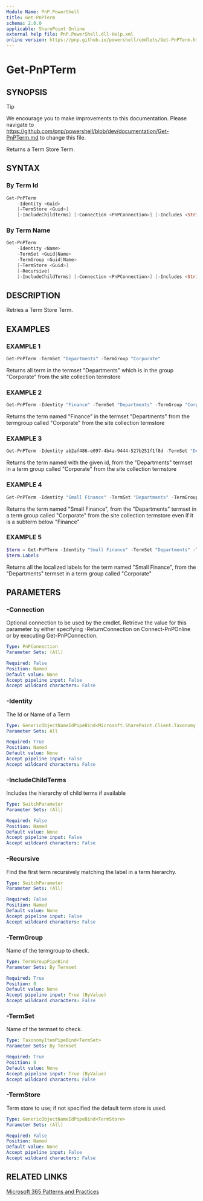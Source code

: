 ```yaml
---
Module Name: PnP.PowerShell
title: Get-PnPTerm
schema: 2.0.0
applicable: SharePoint Online
external help file: PnP.PowerShell.dll-Help.xml
online version: https://pnp.github.io/powershell/cmdlets/Get-PnPTerm.html
---
```

 
# Get-PnPTerm

## SYNOPSIS

> [!TIP]
> We encourage you to make improvements to this documentation. Please navigate to https://github.com/pnp/powershell/blob/dev/documentation/Get-PnPTerm.md to change this file.

Returns a Term Store Term.

## SYNTAX

### By Term Id
```powershell
Get-PnPTerm
    -Identity <Guid>
    [-TermStore <Guid>]
    [-IncludeChildTerms] [-Connection <PnPConnection>] [-Includes <String[]>] [<CommonParameters>]
```

### By Term Name
```powershell
Get-PnPTerm
    -Identity <Name>
    -TermSet <Guid|Name>
    -TermGroup <Guid|Name>
    [-TermStore <Guid>]
    [-Recursive] 
    [-IncludeChildTerms] [-Connection <PnPConnection>] [-Includes <String[]>] [<CommonParameters>]
```

## DESCRIPTION

Retries a Term Store Term.
## EXAMPLES

### EXAMPLE 1
```powershell
Get-PnPTerm -TermSet "Departments" -TermGroup "Corporate"
```

Returns all term in the termset "Departments" which is in the group "Corporate" from the site collection termstore

### EXAMPLE 2
```powershell
Get-PnPTerm -Identity "Finance" -TermSet "Departments" -TermGroup "Corporate"
```

Returns the term named "Finance" in the termset "Departments" from the termgroup called "Corporate" from the site collection termstore

### EXAMPLE 3
```powershell
Get-PnPTerm -Identity ab2af486-e097-4b4a-9444-527b251f1f8d -TermSet "Departments" -TermGroup "Corporate"
```

Returns the term named with the given id, from the "Departments" termset in a term group called "Corporate" from the site collection termstore

### EXAMPLE 4
```powershell
Get-PnPTerm -Identity "Small Finance" -TermSet "Departments" -TermGroup "Corporate" -Recursive
```

Returns the term named "Small Finance", from the "Departments" termset in a term group called "Corporate" from the site collection termstore even if it is a subterm below "Finance"

### EXAMPLE 5
```powershell
$term = Get-PnPTerm -Identity "Small Finance" -TermSet "Departments" -TermGroup "Corporate" -Include Labels
$term.Labels
```

Returns all the localized labels for the term named "Small Finance", from the "Departments" termset in a term group called "Corporate"

## PARAMETERS

### -Connection
Optional connection to be used by the cmdlet. Retrieve the value for this parameter by either specifying -ReturnConnection on Connect-PnPOnline or by executing Get-PnPConnection.

```yaml
Type: PnPConnection
Parameter Sets: (All)

Required: False
Position: Named
Default value: None
Accept pipeline input: False
Accept wildcard characters: False
```

### -Identity
The Id or Name of a Term

```yaml
Type: GenericObjectNameIdPipeBind<Microsoft.SharePoint.Client.Taxonomy.Term>
Parameter Sets: All

Required: True
Position: Named
Default value: None
Accept pipeline input: False
Accept wildcard characters: False
```

### -IncludeChildTerms
Includes the hierarchy of child terms if available

```yaml
Type: SwitchParameter
Parameter Sets: (All)

Required: False
Position: Named
Default value: None
Accept pipeline input: False
Accept wildcard characters: False
```

### -Recursive
Find the first term recursively matching the label in a term hierarchy.

```yaml
Type: SwitchParameter
Parameter Sets: (All)

Required: False
Position: Named
Default value: None
Accept pipeline input: False
Accept wildcard characters: False
```

### -TermGroup
Name of the termgroup to check.

```yaml
Type: TermGroupPipeBind
Parameter Sets: By Termset

Required: True
Position: 0
Default value: None
Accept pipeline input: True (ByValue)
Accept wildcard characters: False
```

### -TermSet
Name of the termset to check.

```yaml
Type: TaxonomyItemPipeBind<TermSet>
Parameter Sets: By Termset

Required: True
Position: 0
Default value: None
Accept pipeline input: True (ByValue)
Accept wildcard characters: False
```

### -TermStore
Term store to use; if not specified the default term store is used.

```yaml
Type: GenericObjectNameIdPipeBind<TermStore>
Parameter Sets: (All)

Required: False
Position: Named
Default value: None
Accept pipeline input: False
Accept wildcard characters: False
```

## RELATED LINKS

[Microsoft 365 Patterns and Practices](https://aka.ms/m365pnp)

